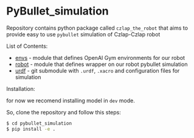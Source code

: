 # PyBullet_simulation

Repository contains python package called `czlap_the_robot` that aims to provide easy to use `pybullet` simulation of Czlap-Czlap robot

List of Contents:
* [envs](czlap_the_robot/envs) - module that defines OpenAI Gym environments for our robot
* [robot](czlap_the_robot/robot) - module that defines wrapper on our robot pybullet simulation
* [urdf](czlap_the_robot/urdf) - git submodule with `.urdf`,  `.xacro` and configuration files for simulation

Installation:

for now we recomend installing model in `dev` mode.

So, clone the repository and follow this steps:
```bash
$ cd pybullet_simulation
$ pip install -e .
```